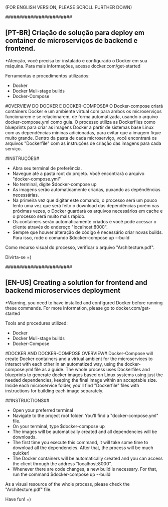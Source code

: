 (FOR ENGLISH VERSION, PLEASE SCROLL FURTHER DOWN)

########################
## [PT-BR] Criação de solução para deploy em container de microserviços de backend e frontend. ##
*Atenção, você precisa ter instalado e configurado o Docker em sua máquina. Para mais informações, acesse docker.com/get-started

Ferramentas e procedimentos utilizados:
- Docker
- Docker Muli-stage builds
- Docker-Compose

#OVERVIEW DO DOCKER E DOCKER-COMPOSE#
O Docker-compose criará containers Docker e um ambiente virtual com para ambos os microserviços funcionarem e se relacionarem,
de forma automatizada, usando o arquivo docker-compose.yml como guia.
O processo utiliza as Dockerfiles como blueprints para criar as imagens Docker a partir de sistemas base Linux com as
dependências míninas adicionadas, para evitar que a imagem fique muito grande.
Dentro da pasta de cada microserviço, você encontrará os arquivos "Dockerfile" com as instruções de criação das imagens para cada serviço.

#INSTRUÇÕES#
- Abra seu terminal de preferência.
- Navegue até a pasta root do projeto. Você encontrará o arquivo "docker-compose.yml"
- No terminal, digite $docker-compose up
- As imagens serão automaticamente criadas, puxando as depêndências necessárias.
- Na primeira vez que digitar este comando, o processo será um pouco lento uma vez que
será feito o download das dependências porém nas próximas vezes, o Docker guardará os 
arquivos necessários em cache e o processo será muito mais rápido.
- Os containers serão automaticamente criados e você pode acessar o cliente através do endereço "localhost:8000".
- Sempre que houver alteração de código é necessário criar novas builds. Para isso, rode o comando $docker-compose up --build

Como recurso visual do processo, verificar o arquivo "Architecture.pdf".

Divirta-se =)

########################
## [EN-US] Creating a solution for frontend and backend microservices deployment ##
*Warning, you need to have installed and configured Docker before running these commands. For more information, please go to docker.com/get-started

Tools and procedures utilized:
- Docker
- Docker Muli-stage builds
- Docker-Compose

#DOCKER AND DOCKER-COMPOSE OVERVIEW#
Docker-Compose will create Docker containers and a virtual ambient for the microservices to interact with each other in an automatized way, using the docker-compose.yml file as a guide.
The whole process uses Dockerfiles and blueprints to generate docker images based on Linux systems using just the needed dependencies, keeping the final image within an acceptable size.
Inside each microservice folder, you'll find "Dockerfile" files with instructions for building each image separately.

##INSTRUCTIONS##
- Open your preferred terminal
- Navigate to the project root folder. You'll find a "docker-compose.yml" file.
- On your terminal, type $docker-compose up
- The images will be automatically created and all dependencies will be downloads.
- The first time you execute this command, it will take some time to download all the dependencies. After that, the process will be much quicker!
- The Docker containers will be automatically created and you can access the client through the address "localhost:8000".
- Whenever there are code changes, a new build is necessary. For that, run the command $docker-compose up --build

As a visual resource of the whole process, please check the "Architecture.pdf" file.

Have fun! =)